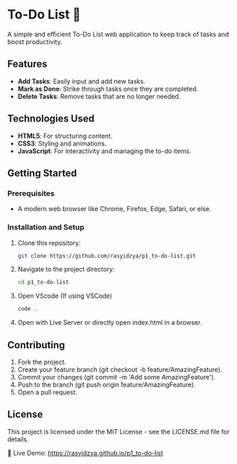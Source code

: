 # To-Do List 📝

A simple and efficient To-Do List web application to keep track of tasks and boost productivity.

<!-- ![screenshot](./images/screenshot.png) --> 
<!-- Replace with an actual screenshot of the project -->

## Features

- **Add Tasks**: Easily input and add new tasks.
- **Mark as Done**: Strike through tasks once they are completed.
- **Delete Tasks**: Remove tasks that are no longer needed.

## Technologies Used

- **HTML5**: For structuring content.
- **CSS3**: Styling and animations.
- **JavaScript**: For interactivity and managing the to-do items.

## Getting Started

### Prerequisites

- A modern web browser like Chrome, Firefox, Edge, Safari, or else.

### Installation and Setup

1. Clone this repository:
   ```bash
   git clone https://github.com/rasyidzya/p1_to-do-list.git

2. Navigate to the project directory:
   ```bash
   cd p1_to-do-list
3. Open VScode (If using VSCode)
   ```bash
   code .
4. Open with Live Server or directly open index.html in a browser.

## Contributing
1. Fork the project.
2. Create your feature branch (git checkout -b feature/AmazingFeature).
3. Commit your changes (git commit -m 'Add some AmazingFeature').
4. Push to the branch (git push origin feature/AmazingFeature).
5. Open a pull request.
   
## License
This project is licensed under the MIT License - see the LICENSE.md file for details.

🔗 Live Demo: https://rasyidzya.github.io/p1_to-do-list
